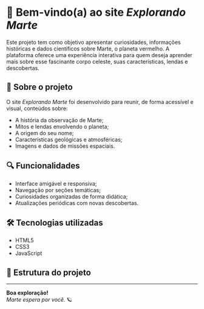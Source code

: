 # 🌌 Bem-vindo(a) ao site *Explorando Marte*

Este projeto tem como objetivo apresentar curiosidades, informações históricas e dados científicos sobre Marte, o planeta vermelho. A plataforma oferece uma experiência interativa para quem deseja aprender mais sobre esse fascinante corpo celeste, suas características, lendas e descobertas.

## 🚀 Sobre o projeto

O site *Explorando Marte* foi desenvolvido para reunir, de forma acessível e visual, conteúdos sobre:
- A história da observação de Marte;
- Mitos e lendas envolvendo o planeta;
- A origem do seu nome;
- Características geológicas e atmosféricas;
- Imagens e dados de missões espaciais.

## 🔍 Funcionalidades

- Interface amigável e responsiva;
- Navegação por seções temáticas;
- Curiosidades organizadas de forma didática;
- Atualizações periódicas com novas descobertas.

## 🛠️ Tecnologias utilizadas

- HTML5  
- CSS3  
- JavaScript  

## 📁 Estrutura do projeto

---

**Boa exploração!**  
*Marte espera por você.* 🪐
